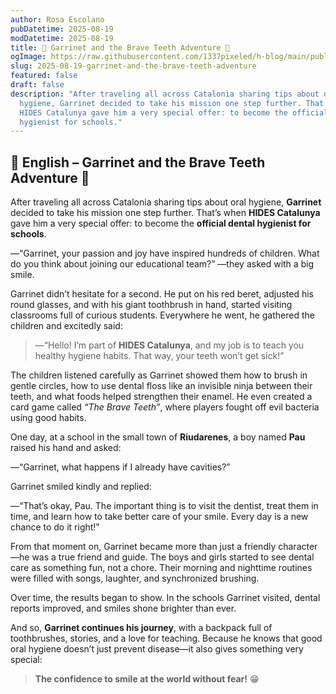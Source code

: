 ```yaml
---
author: Rosa Escolano
pubDatetime: 2025-08-19
modDatetime: 2025-08-19
title: 🐷 Garrinet and the Brave Teeth Adventure 🦷
ogImage: https://raw.githubusercontent.com/1337pixeled/h-blog/main/public/assets/garrinet2.webp
slug: 2025-08-19-garrinet-and-the-brave-teeth-adventure
featured: false
draft: false
description: "After traveling all across Catalonia sharing tips about oral
  hygiene, Garrinet decided to take his mission one step further. That’s when
  HIDES Catalunya gave him a very special offer: to become the official dental
  hygienist for schools."
---
```

## 🐷 **English – Garrinet and the Brave Teeth Adventure** 🦷

After traveling all across Catalonia sharing tips about oral hygiene, **Garrinet** decided to take his mission one step further. That’s when **HIDES Catalunya** gave him a very special offer: to become the **official dental hygienist for schools**.

—“Garrinet, your passion and joy have inspired hundreds of children. What do you think about joining our educational team?” —they asked with a big smile.

Garrinet didn’t hesitate for a second. He put on his red beret, adjusted his round glasses, and with his giant toothbrush in hand, started visiting classrooms full of curious students. Everywhere he went, he gathered the children and excitedly said:

> —“Hello! I’m part of **HIDES Catalunya**, and my job is to teach you healthy hygiene habits. That way, your teeth won’t get sick!”

The children listened carefully as Garrinet showed them how to brush in gentle circles, how to use dental floss like an invisible ninja between their teeth, and what foods helped strengthen their enamel. He even created a card game called _“The Brave Teeth”_, where players fought off evil bacteria using good habits.

One day, at a school in the small town of **Riudarenes**, a boy named **Pau** raised his hand and asked:

—“Garrinet, what happens if I already have cavities?”

Garrinet smiled kindly and replied:

—“That’s okay, Pau. The important thing is to visit the dentist, treat them in time, and learn how to take better care of your smile. Every day is a new chance to do it right!”

From that moment on, Garrinet became more than just a friendly character—he was a true friend and guide. The boys and girls started to see dental care as something fun, not a chore. Their morning and nighttime routines were filled with songs, laughter, and synchronized brushing.

Over time, the results began to show. In the schools Garrinet visited, dental reports improved, and smiles shone brighter than ever.

And so, **Garrinet continues his journey**, with a backpack full of toothbrushes, stories, and a love for teaching. Because he knows that good oral hygiene doesn’t just prevent disease—it also gives something very special:

> **The confidence to smile at the world without fear!** 😁